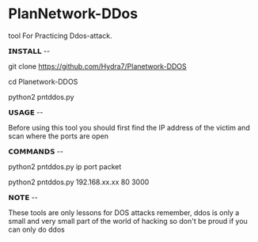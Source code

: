 # PlanNetwork-DDos
tool For Practicing Ddos-attack. 

𝗜𝗡𝗦𝗧𝗔𝗟𝗟 --

git clone https://github.com/Hydra7/Planetwork-DDOS

cd Planetwork-DDOS                               

python2 pntddos.py

𝗨𝗦𝗔𝗚𝗘 -- 

 Before using this tool you should first find the IP address of the victim and scan where the ports are open

𝗖𝗢𝗠𝗠𝗔𝗡𝗗𝗦 -- 

python2 pntddos.py ip port packet

python2 pntddos.py 192.168.xx.xx 80 3000

𝗡𝗢𝗧𝗘 -- 

 These tools are only lessons for DOS attacks
 remember, ddos ​​is only a small and very small part of the world of hacking so don't be proud if you can only do ddos
